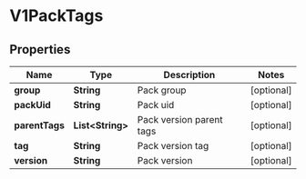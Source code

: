 # V1PackTags

## Properties
Name | Type | Description | Notes
------------ | ------------- | ------------- | -------------
**group** | **String** | Pack group |  [optional]
**packUid** | **String** | Pack uid |  [optional]
**parentTags** | **List&lt;String&gt;** | Pack version parent tags |  [optional]
**tag** | **String** | Pack version tag |  [optional]
**version** | **String** | Pack version |  [optional]

